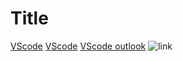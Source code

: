 # Title

[VScode](https://code.visualstudio.com/)
[VScode](VScode%20download.png)
[VScode outlook](VScode%20outline.png)
![link](69cb2a237b2064919509eb64f171bca3592.c0be7)